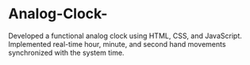 # Analog-Clock-
Developed a functional analog clock using HTML, CSS, and JavaScript. Implemented real-time hour, minute, and second hand movements synchronized with the system time.

